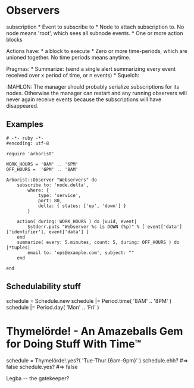# Observers

subscription
    * Event to subscribe to
    * Node to attach subscription to.  No node means 'root', which sees all subnode events.
    * One or more action blocks

Actions have:
    * a block to execute
    * Zero or more time-periods, which are unioned together. No time periods means anytime.

Pragmas:
    * Summarize:
      (send a single alert summarizing every event received over x period of time, or n events)
    * Squelch:


:MAHLON:
    The manager should probably serialize subscriptions for its nodes. Otherwise the manager
    can restart and any running observers will never again receive events because the
    subscriptions will have disappeared.



## Examples

    # -*- ruby -*-
    #encoding: utf-8
    
    require 'arborist'
    
    WORK_HOURS = '8AM' .. '6PM'
    OFF_HOURS =  '6PM' .. '8AM'
    
    Arborist::Observer "Webservers" do
        subscribe to: 'node.delta',
            where: {
                type: 'service',
                port: 80,
                delta: { status: ['up', 'down'] }
            }
    
        action( during: WORK_HOURS ) do |uuid, event|
            $stderr.puts "Webserver %s is DOWN (%p)" % [ event['data']['identifier'], event['data'] ]
        end
        summarize( every: 5.minutes, count: 5, during: OFF_HOURS ) do |*tuples|
            email to: 'ops@example.com', subject: ""
        end
    
    end



## Schedulability stuff

schedule = Schedule.new
schedule |= Period.time( '8AM' .. '8PM' )
schedule |= Period.day( 'Mon' .. 'Fri' )


# Thymelörde! - An Amazeballs Gem for Doing Stuff With Time™


schedule = Thymelörde!.yes?( 'Tue-Thur {6am-9pm}' )
schedule.ehh? #=> false
schedule.yes? #=> false


Legba -- the gatekeeper?



